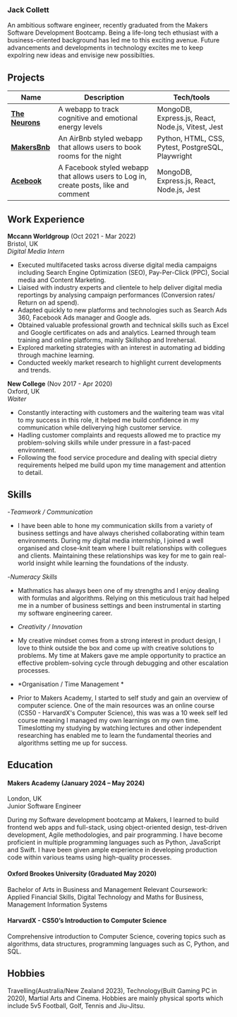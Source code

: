 ### **Jack Collett**

An ambitious software engineer, recently graduated from the Makers Software Development Bootcamp. Being a life-long tech ethusiast with a business-oriented background has led me to this exciting avenue. Future advancements and developments in technology excites me to keep expolring new ideas and envisige new possibilties.  

## Projects

| Name                         | Description       | Tech/tools        |
| ---------------------------- | ----------------- | ----------------- |
| **[The Neurons](https://github.com/tomgame984/The-Neurons)**               | A webapp to track cognitive and emotional energy levels| MongoDB, Express.js, React, Node.js, Vitest, Jest |
| **[MakersBnb](https://github.com/tahmidachoudhury/makersbnb-python-tangerine)**                 | An AirBnb styled webapp that allows users to book rooms for the night | Python, HTML, CSS, Pytest, PostgreSQL, Playwright |
| **[Acebook](https://github.com/JackCollett/Acebook)** | A Facebook styled webapp that allows users to Log in, create posts, like and comment | MongoDB, Express.js, React, Node.js, Jest             |

## Work Experience

**Mccann Worldgroup** (Oct 2021 - Mar 2022)\
Bristol, UK\
_Digital Media Intern_

- Executed multifaceted tasks across diverse digital media campaigns including Search Engine Optimization (SEO), Pay-Per-Click (PPC), Social media and Content Marketing.
- Liaised with industry experts and clientele to help deliver digital media reportings by analysing campaign performances (Conversion rates/ Return on ad spend).
- Adapted quickly to new platforms and technologies such as Search Ads 360, Facebook Ads manager and Google ads. 
- Obtained valuable professional growth and technical skills such as Excel and Google certificates on ads and analytics. Learned through team training and online platforms, mainly Skillshop and Inrehersal.
- Explored marketing strategies with an interest in automating ad bidding through machine learning.
- Conducted weekly market research to highlight current developments and trends.


**New College** (Nov 2017 - Apr 2020)  \
Oxford, UK \
_Waiter_ 

- Constantly interacting with customers and the waitering team was vital to my success in this role, it helped me build confidence in my communication while deliverying high customer service.
- Hadling customer complaints and requests allowed me to practice my problem-solving skills while under pressure in a fast-paced environment.
- Following the food service procedure and dealing with special dietry requirements helped me build upon my time management and attention to detail. 

## Skills

-*Teamwork / Communication*
- I have been able to hone my communication skills from a variety of business settings and have always cherished collaborating within team environments. During my digital media internship, I joined a well organised and close-knit team where I built relationships with collegues and clients. Maintaining these relationships was key for me to gain real-world insight while learning the foundations of the industy. 

-*Numeracy Skills*
- Mathmatics has always been one of my strengths and I enjoy dealing with formulas and algorithms. Relying on this meticulous trait had helped me in a number of business settings and been instrumental in starting my software engineering career.  

- *Creativity / Innovation*
- My creative mindset comes from a strong interest in product design, I love to think outside the box and come up with creative solutions to problems. My time at Makers gave me ample opportunity to practice an effective problem-solving cycle through debugging and other escalation processes.

- *Organisation / Time Management *
- Prior to Makers Academy, I started to self study and gain an overview of computer science. One of the main resources was an online course (CS50 - HarvardX's Computer Science), this was was a 10 week self led course meaning I managed my own learnings on my own time. Timeslotting my studying by watching lectures and other independent researching has enabled me to learn the fundamental theories and algorithms setting me up for success. 

## Education

#### Makers Academy (January 2024  – May 2024)
London, UK 			        		       		       
Junior Software Engineer 

During my Software development bootcamp at Makers, I learned to build frontend web apps and full-stack, using object-oriented design, test-driven development, Agile methodologies, and pair programming.
I have become proficient in multiple programming languages such as Python, JavaScript and Swift. I have been given ample experience in developing production code within various teams using high-quality processes.

#### Oxford Brookes University (Graduated May 2020)
Bachelor of Arts in Business and Management
Relevant Coursework: Applied Financial Skills, Digital Technology and Maths for Business, Management Information Systems 


#### HarvardX - CS50’s Introduction to Computer Science
Comprehensive introduction to Computer Science, covering topics such as algorithms, data structures, programming languages such as C, Python, and SQL.


## Hobbies
Travelling(Australia/New Zealand 2023), Technology(Built Gaming PC in 2020), Martial Arts and Cinema. Hobbies are mainly physical sports which include 5v5 Football, Golf, Tennis and Jiu-Jitsu.
